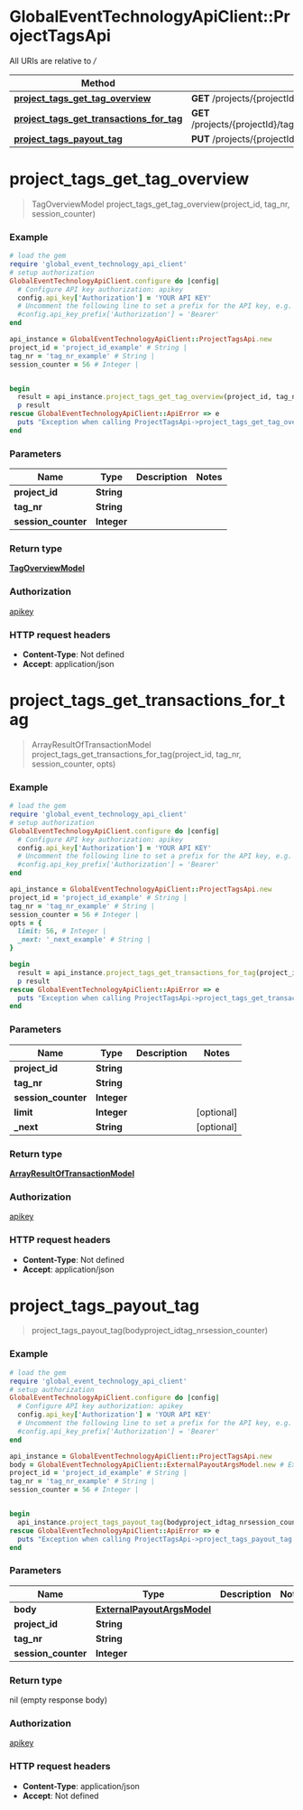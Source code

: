 # GlobalEventTechnologyApiClient::ProjectTagsApi

All URIs are relative to */*

Method | HTTP request | Description
------------- | ------------- | -------------
[**project_tags_get_tag_overview**](ProjectTagsApi.md#project_tags_get_tag_overview) | **GET** /projects/{projectId}/tags/{tagNr}/sessions/{sessionCounter} | 
[**project_tags_get_transactions_for_tag**](ProjectTagsApi.md#project_tags_get_transactions_for_tag) | **GET** /projects/{projectId}/tags/{tagNr}/sessions/{sessionCounter}/transactions | 
[**project_tags_payout_tag**](ProjectTagsApi.md#project_tags_payout_tag) | **PUT** /projects/{projectId}/tags/{tagNr}/sessions/{sessionCounter}/payout | 

# **project_tags_get_tag_overview**
> TagOverviewModel project_tags_get_tag_overview(project_id, tag_nr, session_counter)



### Example
```ruby
# load the gem
require 'global_event_technology_api_client'
# setup authorization
GlobalEventTechnologyApiClient.configure do |config|
  # Configure API key authorization: apikey
  config.api_key['Authorization'] = 'YOUR API KEY'
  # Uncomment the following line to set a prefix for the API key, e.g. 'Bearer' (defaults to nil)
  #config.api_key_prefix['Authorization'] = 'Bearer'
end

api_instance = GlobalEventTechnologyApiClient::ProjectTagsApi.new
project_id = 'project_id_example' # String | 
tag_nr = 'tag_nr_example' # String | 
session_counter = 56 # Integer | 


begin
  result = api_instance.project_tags_get_tag_overview(project_id, tag_nr, session_counter)
  p result
rescue GlobalEventTechnologyApiClient::ApiError => e
  puts "Exception when calling ProjectTagsApi->project_tags_get_tag_overview: #{e}"
end
```

### Parameters

Name | Type | Description  | Notes
------------- | ------------- | ------------- | -------------
 **project_id** | **String**|  | 
 **tag_nr** | **String**|  | 
 **session_counter** | **Integer**|  | 

### Return type

[**TagOverviewModel**](TagOverviewModel.md)

### Authorization

[apikey](../README.md#apikey)

### HTTP request headers

 - **Content-Type**: Not defined
 - **Accept**: application/json



# **project_tags_get_transactions_for_tag**
> ArrayResultOfTransactionModel project_tags_get_transactions_for_tag(project_id, tag_nr, session_counter, opts)



### Example
```ruby
# load the gem
require 'global_event_technology_api_client'
# setup authorization
GlobalEventTechnologyApiClient.configure do |config|
  # Configure API key authorization: apikey
  config.api_key['Authorization'] = 'YOUR API KEY'
  # Uncomment the following line to set a prefix for the API key, e.g. 'Bearer' (defaults to nil)
  #config.api_key_prefix['Authorization'] = 'Bearer'
end

api_instance = GlobalEventTechnologyApiClient::ProjectTagsApi.new
project_id = 'project_id_example' # String | 
tag_nr = 'tag_nr_example' # String | 
session_counter = 56 # Integer | 
opts = { 
  limit: 56, # Integer | 
  _next: '_next_example' # String | 
}

begin
  result = api_instance.project_tags_get_transactions_for_tag(project_id, tag_nr, session_counter, opts)
  p result
rescue GlobalEventTechnologyApiClient::ApiError => e
  puts "Exception when calling ProjectTagsApi->project_tags_get_transactions_for_tag: #{e}"
end
```

### Parameters

Name | Type | Description  | Notes
------------- | ------------- | ------------- | -------------
 **project_id** | **String**|  | 
 **tag_nr** | **String**|  | 
 **session_counter** | **Integer**|  | 
 **limit** | **Integer**|  | [optional] 
 **_next** | **String**|  | [optional] 

### Return type

[**ArrayResultOfTransactionModel**](ArrayResultOfTransactionModel.md)

### Authorization

[apikey](../README.md#apikey)

### HTTP request headers

 - **Content-Type**: Not defined
 - **Accept**: application/json



# **project_tags_payout_tag**
> project_tags_payout_tag(bodyproject_idtag_nrsession_counter)



### Example
```ruby
# load the gem
require 'global_event_technology_api_client'
# setup authorization
GlobalEventTechnologyApiClient.configure do |config|
  # Configure API key authorization: apikey
  config.api_key['Authorization'] = 'YOUR API KEY'
  # Uncomment the following line to set a prefix for the API key, e.g. 'Bearer' (defaults to nil)
  #config.api_key_prefix['Authorization'] = 'Bearer'
end

api_instance = GlobalEventTechnologyApiClient::ProjectTagsApi.new
body = GlobalEventTechnologyApiClient::ExternalPayoutArgsModel.new # ExternalPayoutArgsModel | 
project_id = 'project_id_example' # String | 
tag_nr = 'tag_nr_example' # String | 
session_counter = 56 # Integer | 


begin
  api_instance.project_tags_payout_tag(bodyproject_idtag_nrsession_counter)
rescue GlobalEventTechnologyApiClient::ApiError => e
  puts "Exception when calling ProjectTagsApi->project_tags_payout_tag: #{e}"
end
```

### Parameters

Name | Type | Description  | Notes
------------- | ------------- | ------------- | -------------
 **body** | [**ExternalPayoutArgsModel**](ExternalPayoutArgsModel.md)|  | 
 **project_id** | **String**|  | 
 **tag_nr** | **String**|  | 
 **session_counter** | **Integer**|  | 

### Return type

nil (empty response body)

### Authorization

[apikey](../README.md#apikey)

### HTTP request headers

 - **Content-Type**: application/json
 - **Accept**: Not defined



